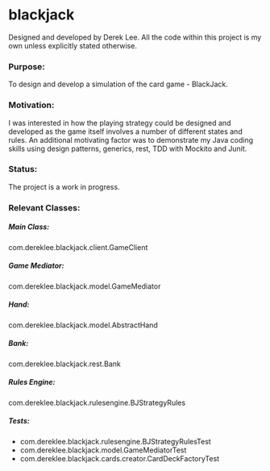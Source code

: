 # blackjack

Designed and developed by Derek Lee.
All the code within this project is my own unless explicitly stated otherwise.

### Purpose:
To design and develop a simulation of the card game - BlackJack. 

### Motivation:
I was interested in how the playing strategy could be designed and developed as the game itself involves a number of different states and  rules.  An additional motivating factor was to demonstrate my Java coding skills using design patterns, generics, rest, TDD with Mockito and Junit.

### Status:
The project is a work in progress.

### Relevant Classes:
##### Main Class:
com.dereklee.blackjack.client.GameClient
##### Game Mediator:
com.dereklee.blackjack.model.GameMediator
##### Hand:
com.dereklee.blackjack.model.AbstractHand
##### Bank:
com.dereklee.blackjack.rest.Bank
##### Rules Engine:
com.dereklee.blackjack.rulesengine.BJStrategyRules
##### Tests:
* com.dereklee.blackjack.rulesengine.BJStrategyRulesTest
* com.dereklee.blackjack.model.GameMediatorTest
* com.dereklee.blackjack.cards.creator.CardDeckFactoryTest


